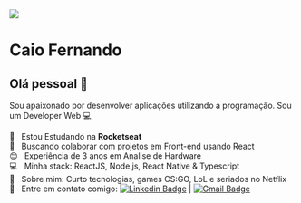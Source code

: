 <img width="auto" src="https://github.com/tgmarinho/tgmarinho/blob/master/banner.png">


# Caio Fernando

## Olá pessoal 👋
Sou apaixonado por desenvolver aplicações utilizando a programação.
Sou um Developer Web  :computer:

 :rocket:  &nbsp; Estou Estudando na **Rocketseat**
 <br/> :purple_heart: &nbsp; Buscando colaborar com projetos em Front-end usando React
 <br/> :blush: &nbsp; Experiência de 3 anos em Analise de Hardware
 <br/> :computer: &nbsp; Minha stack: ReactJS, Node.js, React Native & Typescript
 <br/> 💬  &nbsp; Sobre mim: Curto tecnologias, games CS:GO, LoL e seriados no Netflix
 <br/> :email: &nbsp; Entre em contato comigo: [![Linkedin Badge](https://img.shields.io/badge/-ThiagoMarinho-blue?style=flat-square&logo=Linkedin&logoColor=white&link=https://www.linkedin.com/in/tgmarinho/)](https://www.linkedin.com/in/caioronan/) 
| 
[![Gmail Badge](https://img.shields.io/badge/-caiocfsa@gmail.com-c14438?style=flat-square&logo=Gmail&logoColor=white&link=mailto:caiocfsa@gmail.com)](mailto:caiocfsa@gmail.com)
